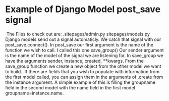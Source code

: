 ﻿# Example of Django Model post_save signal
﻿
﻿The Files to check out are:
.sitepages/admin.py
﻿sitepages/models.py
﻿
﻿Django models send out a signal automaticly. We catch that signal with our post_save.connect().
﻿In post_save our first argument is the name of the function we wish to call. I called this one save_group()
﻿Our sender argument is the name of the model of the signal we are listening for.
﻿In save_group we have the arguments sender, instance, created, **kwargs.
﻿From the save_group function we create a new object from the other model we want to build.
﻿
﻿If there are fields that you wish to populate with information from the first model called, you can assign them in the arguments of .create from the instance argument. A simple example of this is filling the groupname field in the second model with the name field in the first model groupname=instance.name.
﻿
﻿
